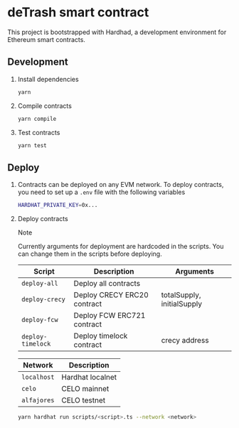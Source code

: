 # deTrash smart contract

This project is bootstrapped with Hardhad, a development environment for Ethereum smart contracts.

## Development

1. Install dependencies

   ```bash
   yarn
   ```

2. Compile contracts

   ```bash
   yarn compile
   ```

3. Test contracts

   ```bash
   yarn test
   ```

## Deploy

1. Contracts can be deployed on any EVM network. To deploy contracts, you need to set up a `.env` file with the following variables

   ```bash
   HARDHAT_PRIVATE_KEY=0x...
   ```

2. Deploy contracts

   > [!NOTE]
   > Currently arguments for deployment are hardcoded in the scripts. You can change them in the scripts before deploying.

   | Script            | Description                 | Arguments                  |
   | ----------------- | --------------------------- | -------------------------- |
   | `deploy-all`      | Deploy all contracts        |                            |
   | `deploy-crecy`    | Deploy CRECY ERC20 contract | totalSupply, initialSupply |
   | `deploy-fcw`      | Deploy FCW ERC721 contract  |                            |
   | `deploy-timelock` | Deploy timelock contract    | crecy address              |

   | Network     | Description      |
   | ----------- | ---------------- |
   | `localhost` | Hardhat localnet |
   | `celo`      | CELO mainnet     |
   | `alfajores` | CELO testnet     |

   ```bash
   yarn hardhat run scripts/<script>.ts --network <network>
   ```
